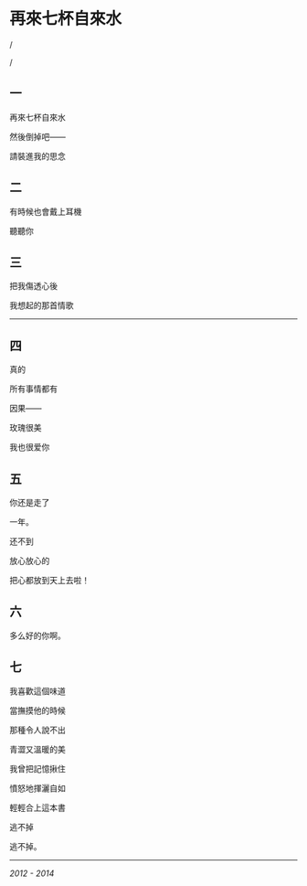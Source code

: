 # 再來七杯自來水

/ 


/ 

## 一


再來七杯自來水

然後倒掉吧——

請裝進我的思念


## 二


有時候也會戴上耳機

聽聽你


## 三


把我傷透心後

我想起的那首情歌


---


## 四


真的

所有事情都有

因果——

玫瑰很美

我也很爱你


## 五


你还是走了

一年。

还不到

放心放心的

把心都放到天上去啦！


## 六


多么好的你啊。


## 七


我喜歡這個味道

當撫摸他的時候

那種令人說不出

青澀又溫暖的美

我曾把記憶揪住

憤怒地揮灑自如

輕輕合上這本書

逃不掉

逃不掉。

---

*2012 - 2014*